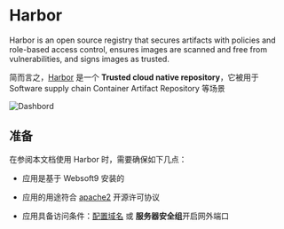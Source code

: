 # Harbor

Harbor is an open source registry that secures artifacts with policies and role-based access control, ensures images are scanned and free from vulnerabilities, and signs images as trusted. 

简而言之，[Harbor](https://goharbor.io/) 是一个 **Trusted cloud native repository**，它被用于 Software supply chain Container Artifact Repository  等场景


![Dashbord](https://libs.websoft9.com/Websoft9/DocsPicture/zh/harbor/harbor-gui-websoft9.png)


## 准备

在参阅本文档使用 Harbor 时，需要确保如下几点：

- 应用是基于 Websoft9 安装的

- 应用的用途符合 [apache2](https://opensource.org/licenses/Apache-2.0) 开源许可协议

- 应用具备访问条件：[配置域名](./guide/appsetdomain) 或 **服务器安全组**开启网外端口